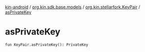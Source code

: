 [kin-android](../../index.md) / [org.kin.sdk.base.models](../index.md) / [org.kin.stellarfork.KeyPair](index.md) / [asPrivateKey](./as-private-key.md)

# asPrivateKey

`fun KeyPair.asPrivateKey(): PrivateKey`